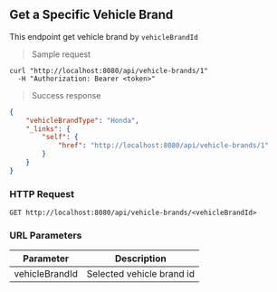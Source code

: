 ## Get a Specific Vehicle Brand

This endpoint get vehicle brand by <code>vehicleBrandId</code>

> Sample request

```shell
curl "http://localhost:8080/api/vehicle-brands/1"
  -H "Authorization: Bearer <token>"
```

> Success response

```json
{
    "vehicleBrandType": "Honda",
    "_links": {
        "self": {
            "href": "http://localhost:8080/api/vehicle-brands/1"
        }
    }
}
```

### HTTP Request

`GET http://localhost:8080/api/vehicle-brands/<vehicleBrandId>`

### URL Parameters

Parameter | Description
--------- | -----------
vehicleBrandId | Selected vehicle brand id

